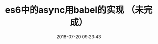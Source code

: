 ---
title: es6中的async用babel的实现 （未完成）
date: 2018-07-20 09:23:43
tags: [ECMAScript6]
categories: [ECMAScript6]
description: es6中的async用babel的实现
---